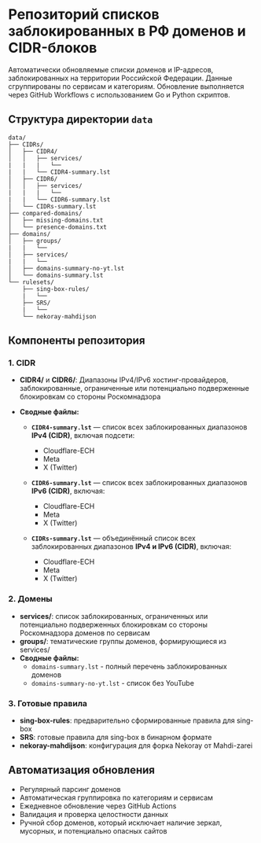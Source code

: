 # Репозиторий списков заблокированных в РФ доменов и CIDR-блоков

Автоматически обновляемые списки доменов и IP-адресов, заблокированных на территории Российской Федерации. Данные сгруппированы по сервисам и категориям. Обновление выполняется через GitHub Workflows с использованием Go и Python скриптов.

## Структура директории `data`

```
data/
├── CIDRs/
│   ├── CIDR4/
│   │   ├── services/
|   |   |   └──
|   |   └── CIDR4-summary.lst
│   ├── CIDR6/
│   │   ├── services/
|   |   |   └──
|   |   └── CIDR6-summary.lst
│   └── CIDRs-summary.lst
├── compared-domains/
│   ├── missing-domains.txt
│   └── presence-domains.txt
├── domains/
│   ├── groups/
|   |   └──
│   ├── services/
|   |   └──
│   ├── domains-summary-no-yt.lst
│   └── domains-summary.lst
└── rulesets/
    ├── sing-box-rules/
    |   └──
    ├── SRS/
    |   └──
    └── nekoray-mahdijson
```

## Компоненты репозитория

### 1. CIDR
- **CIDR4/** и **CIDR6/**: Диапазоны IPv4/IPv6 хостинг-провайдеров, заблокированные, ограниченные или потенциально подверженные блокировкам со стороны Роскомнадзора
- **Сводные файлы:**

    - **`CIDR4-summary.lst`** — список всех заблокированных диапазонов **IPv4 (CIDR)**, включая подсети:
        - Cloudflare-ECH
        - Meta
        - X (Twitter)

    - **`CIDR6-summary.lst`** — список всех заблокированных диапазонов **IPv6 (CIDR)**, включая:
        - Cloudflare-ECH
        - Meta
        - X (Twitter)

    - **`CIDRs-summary.lst`** — объединённый список всех заблокированных диапазонов **IPv4 и IPv6 (CIDR)**, включая:
        - Cloudflare-ECH
        - Meta
        - X (Twitter)

### 2. Домены
- **services/**: список заблокированных, ограниченных или потенциально подверженных блокировкам со стороны Роскомнадзора доменов по сервисам 
- **groups/**: тематические группы доменов, формирующиеся из services/
- **Сводные файлы:**
  - `domains-summary.lst` - полный перечень заблокированных доменов
  - `domains-summary-no-yt.lst` - список без YouTube

### 3. Готовые правила
- **sing-box-rules**: предварительно сформированные правила для sing-box
- **SRS**: готовые правила для sing-box в бинарном формате
- **nekoray-mahdijson**: конфигурация для форка Nekoray от Mahdi-zarei

## Автоматизация обновления
- Регулярный парсинг доменов
- Автоматическая группировка по категориям и сервисам
- Ежедневное обновление через GitHub Actions
- Валидация и проверка целостности данных
- Ручной сбор доменов, который исключает наличие зеркал, мусорных, и потенциально опасных сайтов
